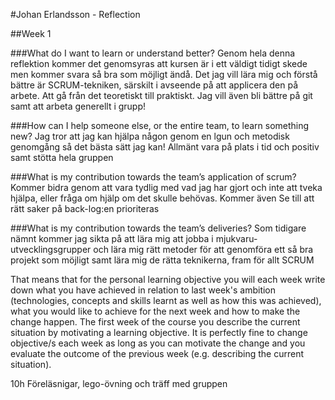 #Johan Erlandsson - Reflection

##Week 1

###What do I want to learn or understand better?
Genom hela denna reflektion kommer det genomsyras att kursen är i ett väldigt tidigt skede men kommer svara så bra som möjligt ändå.
Det jag vill lära mig och förstå bättre är SCRUM-tekniken, särskilt i avseende på att applicera den på arbete. Att gå från det teoretiskt
till praktiskt. Jag vill även bli bättre på git samt att arbeta generellt i grupp!

###How can I help someone else, or the entire team, to learn something new?
Jag tror att jag kan hjälpa någon genom en lgun och metodisk genomgång så det bästa sätt jag kan! Allmänt vara på plats i tid och positiv
samt stötta hela gruppen

###What is my contribution towards the team’s application of scrum?
Kommer bidra genom att vara tydlig med vad jag har gjort och inte att tveka hjälpa, eller fråga om hjälp om det skulle behövas. Kommer även
Se till att rätt saker på back-log:en prioriteras

###What is my contribution towards the team’s deliveries?
Som tidigare nämnt kommer jag sikta på att lära mig att jobba i mjukvaru-utvecklingsgrupper och lära mig rätt metoder för att genomföra ett
så bra projekt som möjligt samt lära mig de rätta teknikerna, fram för allt SCRUM

That means that for the personal learning objective you will each week write down what you have achieved in relation to last week's ambition (technologies, concepts and skills learnt as well as how this was achieved), what you would like to achieve for the next week and how to make the change happen. The first week of the course you describe the current situation by motivating a learning objective. It is perfectly fine to change objective/s each week as long as you can motivate the change and you evaluate the outcome of the previous week (e.g. describing the current situation).

10h Föreläsnigar, lego-övning och träff med gruppen
